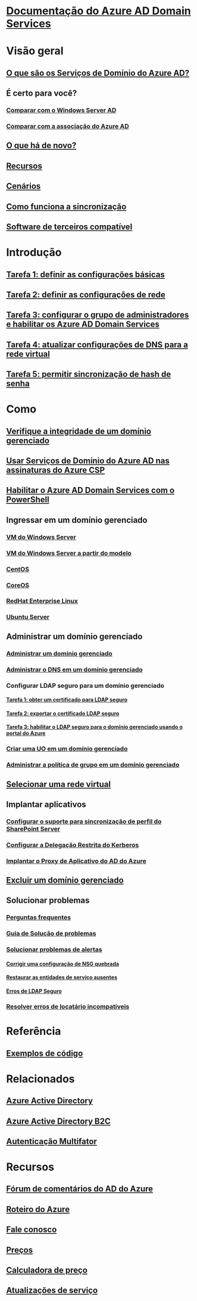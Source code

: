 # [Documentação do Azure AD Domain Services](index.yml)

# Visão geral
## [O que são os Serviços de Domínio do Azure AD?](active-directory-ds-overview.md)
## É certo para você?
### [Comparar com o Windows Server AD](active-directory-ds-comparison.md)
### [Comparar com a associação do Azure AD](active-directory-ds-compare-with-azure-ad-join.md)
## [O que há de novo?](https://azure.microsoft.com/updates/?product=active-directory-ds)
## [Recursos](active-directory-ds-features.md)
## [Cenários](active-directory-ds-scenarios.md)
## [Como funciona a sincronização](active-directory-ds-synchronization.md)
## [Software de terceiros compatível](active-directory-ds-compatible-software.md)

# Introdução
## [Tarefa 1: definir as configurações básicas](active-directory-ds-getting-started.md)
## [Tarefa 2: definir as configurações de rede](active-directory-ds-getting-started-network.md)
## [Tarefa 3: configurar o grupo de administradores e habilitar os Azure AD Domain Services](active-directory-ds-getting-started-admingroup.md)
## [Tarefa 4: atualizar configurações de DNS para a rede virtual](active-directory-ds-getting-started-dns.md)
## [Tarefa 5: permitir sincronização de hash de senha](active-directory-ds-getting-started-password-sync.md)

# Como
## [Verifique a integridade de um domínio gerenciado](active-directory-ds-check-health.md)
## [Usar Serviços de Domínio do Azure AD nas assinaturas do Azure CSP](active-directory-ds-csp.md)
## [Habilitar o Azure AD Domain Services com o PowerShell](active-directory-ds-enable-using-powershell.md)
## Ingressar em um domínio gerenciado
### [VM do Windows Server](active-directory-ds-admin-guide-join-windows-vm-portal.md)
### [VM do Windows Server a partir do modelo](active-directory-ds-join-windows-vm-template.md)
### [CentOS](active-directory-ds-join-centos-linux-vm.md)
### [CoreOS](active-directory-ds-join-coreos-linux-vm.md)
### [RedHat Enterprise Linux](active-directory-ds-join-rhel-linux-vm.md)
### [Ubuntu Server](active-directory-ds-join-ubuntu-linux-vm.md)
## Administrar um domínio gerenciado
### [Administrar um domínio gerenciado](active-directory-ds-admin-guide-administer-domain.md)
### [Administrar o DNS em um domínio gerenciado](active-directory-ds-admin-guide-administer-dns.md)
### Configurar LDAP seguro para um domínio gerenciado
#### [Tarefa 1: obter um certificado para LDAP seguro](active-directory-ds-admin-guide-configure-secure-ldap.md)
#### [Tarefa 2: exportar o certificado LDAP seguro](active-directory-ds-admin-guide-configure-secure-ldap-export-pfx.md)
#### [Tarefa 3: habilitar o LDAP seguro para o domínio gerenciado usando o portal do Azure](active-directory-ds-admin-guide-configure-secure-ldap-enable-ldaps.md)

### [Criar uma UO em um domínio gerenciado](active-directory-ds-admin-guide-create-ou.md)
### [Administrar a política de grupo em um domínio gerenciado](active-directory-ds-admin-guide-administer-group-policy.md)
## [Selecionar uma rede virtual](active-directory-ds-networking.md)
## Implantar aplicativos
### [Configurar o suporte para sincronização de perfil do SharePoint Server](active-directory-ds-enable-sharepoint-profile-sync.md)
### [Configurar a Delegação Restrita do Kerberos](active-directory-ds-enable-kcd.md)
### [Implantar o Proxy de Aplicativo do AD do Azure](active-directory-ds-deploy-azure-app-proxy.md)
## [Excluir um domínio gerenciado](active-directory-ds-disable-aadds.md)
## Solucionar problemas
### [Perguntas frequentes](active-directory-ds-faqs.md)
### [Guia de Solução de problemas](active-directory-ds-troubleshooting.md)
### [Solucionar problemas de alertas](active-directory-ds-troubleshoot-alerts.md)
#### [Corrigir uma configuração de NSG quebrada](active-directory-ds-troubleshoot-nsg.md)
#### [Restaurar as entidades de serviço ausentes](active-directory-ds-troubleshoot-service-principals.md)
#### [Erros de LDAP Seguro](active-directory-ds-troubleshoot-ldaps.md)
### [Resolver erros de locatário incompatíveis](active-directory-ds-mismatched-tenant-error.md)


# Referência
## [Exemplos de código](https://azure.microsoft.com/resources/samples/?service=active-directory)

# Relacionados
## [Azure Active Directory](../active-directory/fundamentals/active-directory-whatis.md)
## [Azure Active Directory B2C](../active-directory-b2c/active-directory-b2c-overview.md)
## [Autenticação Multifator](../active-directory/authentication/multi-factor-authentication.md)

# Recursos
## [Fórum de comentários do AD do Azure](https://feedback.azure.com/forums/169401-azure-active-directory)
## [Roteiro do Azure](https://azure.microsoft.com/roadmap/?category=security-identity)
## [Fale conosco](active-directory-ds-contact-us.md)
## [Preços](https://azure.microsoft.com/pricing/details/active-directory-ds/)
## [Calculadora de preço](https://azure.microsoft.com/pricing/calculator/)
## [Atualizações de serviço](https://azure.microsoft.com/updates/?product=active-directory-ds)
